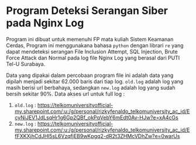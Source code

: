 # **Program Deteksi Serangan Siber pada Nginx Log**


Program ini dibuat untuk memenuhi FP mata kuliah Sistem Keamanan Cerdas, Program ini menggunakana bahasa `python` dengan librari `re` yang dapat mendeteksi serangan File Inclusion Attempt, SQL Injection, Brute Force Attack dan Normal pada log file Nginx Log yang berasal dari PUTI Tel-U Surabaya. 

Data yang dipakai dalam percobaan program file ini adalah data yang dipilah menjadi sekitar 62.000 baris dari tiap log. `old.log` adalah log yang masih berisi url berbahaya, sedangkan `new.log` adalah log yang sudah bersih sekitar 90%. Data akses url untuk full log :
1. `old.log` : https://telkomuniversityofficial-my.sharepoint.com/:u:/g/personal/rizkyfenaldo_telkomuniversity_ac_id/EcyNiJEV1JdLsqHr1g6Gp2QBf_okPqVebY6mEdt0Av-HJw?e=xA4cGs
2. `new.log` : https://telkomuniversityofficial-my.sharepoint.com/:u:/g/personal/rizkyfenaldo_telkomuniversity_ac_id/EfFXKXjhCdJHl5sL6VzqfjEB9wKpgq2-dR2t3ZHMcVDhZw?e=0warUs
